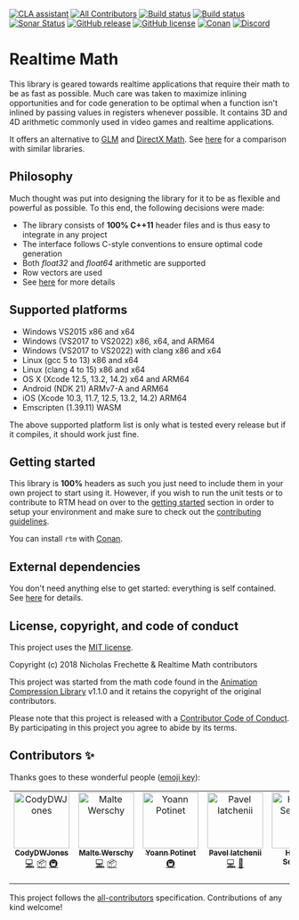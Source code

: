 [![CLA assistant](https://cla-assistant.io/readme/badge/nfrechette/rtm)](https://cla-assistant.io/nfrechette/rtm)
[![All Contributors](https://img.shields.io/github/all-contributors/nfrechette/rtm)](#contributors-)
[![Build status](https://ci.appveyor.com/api/projects/status/7eh9maq9a721e5on/branch/develop?svg=true)](https://ci.appveyor.com/project/nfrechette/rtm)
[![Build status](https://github.com/nfrechette/rtm/workflows/build/badge.svg)](https://github.com/nfrechette/rtm/actions)
[![Sonar Status](https://sonarcloud.io/api/project_badges/measure?project=nfrechette_rtm&metric=alert_status)](https://sonarcloud.io/dashboard?id=nfrechette_rtm)
[![GitHub release](https://img.shields.io/github/release/nfrechette/rtm.svg)](https://github.com/nfrechette/rtm/releases)
[![GitHub license](https://img.shields.io/badge/license-MIT-blue.svg)](https://raw.githubusercontent.com/nfrechette/rtm/master/LICENSE)
[![Conan](https://img.shields.io/badge/on-conan-blue.svg)](https://conan.io/center/rtm)
[![Discord](https://img.shields.io/discord/691048241864769647?label=discord)](https://discord.gg/UERt4bS)

# Realtime Math

This library is geared towards realtime applications that require their math to be as fast as possible. Much care was taken to maximize inlining opportunities and for code generation to be optimal when a function isn't inlined by passing values in registers whenever possible. It contains 3D and 4D arithmetic commonly used in video games and realtime applications.

It offers an alternative to [GLM](https://github.com/g-truc/glm) and [DirectX Math](https://github.com/Microsoft/DirectXMath). See [here](https://nfrechette.github.io/2019/01/19/introducing_realtime_math/) for a comparison with similar libraries.

## Philosophy

Much thought was put into designing the library for it to be as flexible and powerful as possible. To this end, the following decisions were made:

*  The library consists of **100% C++11** header files and is thus easy to integrate in any project
*  The interface follows C-style conventions to ensure optimal code generation
*  Both *float32* and *float64* arithmetic are supported
*  Row vectors are used
*  See [here](./docs/api_conventions.md) for more details

## Supported platforms

*  Windows VS2015 x86 and x64
*  Windows (VS2017 to VS2022) x86, x64, and ARM64
*  Windows (VS2017 to VS2022) with clang x86 and x64
*  Linux (gcc 5 to 13) x86 and x64
*  Linux (clang 4 to 15) x86 and x64
*  OS X (Xcode 12.5, 13.2, 14.2) x64 and ARM64
*  Android (NDK 21) ARMv7-A and ARM64
*  iOS (Xcode 10.3, 11.7, 12.5, 13.2, 14.2) ARM64
*  Emscripten (1.39.11) WASM

The above supported platform list is only what is tested every release but if it compiles, it should work just fine.

## Getting started

This library is **100%** headers as such you just need to include them in your own project to start using it. However, if you wish to run the unit tests or to contribute to RTM head on over to the [getting started](./docs/getting_started.md) section in order to setup your environment and make sure to check out the [contributing guidelines](CONTRIBUTING.md).

You can install `rtm` with [Conan](https://conan.io/center/rtm).

## External dependencies

You don't need anything else to get started: everything is self contained.
See [here](./external) for details.

## License, copyright, and code of conduct

This project uses the [MIT license](LICENSE).

Copyright (c) 2018 Nicholas Frechette & Realtime Math contributors

This project was started from the math code found in the [Animation Compression Library](https://github.com/nfrechette/acl) v1.1.0 and it retains the copyright of the original contributors.

Please note that this project is released with a [Contributor Code of Conduct](CODE_OF_CONDUCT.md). By participating in this project you agree to abide by its terms.

## Contributors ✨

Thanks goes to these wonderful people ([emoji key](https://allcontributors.org/docs/en/emoji-key)):

<!-- ALL-CONTRIBUTORS-LIST:START - Do not remove or modify this section -->
<!-- prettier-ignore-start -->
<!-- markdownlint-disable -->
<table>
  <tbody>
    <tr>
      <td align="center" valign="top" width="14.28%"><a href="https://github.com/CodyDWJones"><img src="https://avatars.githubusercontent.com/u/28773740?v=4?s=100" width="100px;" alt="CodyDWJones"/><br /><sub><b>CodyDWJones</b></sub></a><br /><a href="https://github.com/nfrechette/rtm/commits?author=CodyDWJones" title="Code">💻</a> <a href="#platform-CodyDWJones" title="Packaging/porting to new platform">📦</a> <a href="#infra-CodyDWJones" title="Infrastructure (Hosting, Build-Tools, etc)">🚇</a></td>
      <td align="center" valign="top" width="14.28%"><a href="https://github.com/mwerschy"><img src="https://avatars.githubusercontent.com/u/6616804?v=4?s=100" width="100px;" alt="Malte Werschy"/><br /><sub><b>Malte Werschy</b></sub></a><br /><a href="https://github.com/nfrechette/rtm/commits?author=mwerschy" title="Code">💻</a> <a href="#platform-mwerschy" title="Packaging/porting to new platform">📦</a></td>
      <td align="center" valign="top" width="14.28%"><a href="https://gitlab.com/intelligide"><img src="https://avatars.githubusercontent.com/u/12529837?v=4?s=100" width="100px;" alt="Yoann Potinet"/><br /><sub><b>Yoann Potinet</b></sub></a><br /><a href="#infra-intelligide" title="Infrastructure (Hosting, Build-Tools, etc)">🚇</a></td>
      <td align="center" valign="top" width="14.28%"><a href="https://github.com/operasfantom"><img src="https://avatars.githubusercontent.com/u/31903947?v=4?s=100" width="100px;" alt="Pavel Iatchenii"/><br /><sub><b>Pavel Iatchenii</b></sub></a><br /><a href="https://github.com/nfrechette/rtm/commits?author=operasfantom" title="Code">💻</a> <a href="#maintenance-operasfantom" title="Maintenance">🚧</a></td>
      <td align="center" valign="top" width="14.28%"><a href="https://github.com/GermanAizek"><img src="https://avatars.githubusercontent.com/u/21138600?v=4?s=100" width="100px;" alt="Herman Semenov"/><br /><sub><b>Herman Semenov</b></sub></a><br /><a href="https://github.com/nfrechette/rtm/commits?author=GermanAizek" title="Code">💻</a></td>
      <td align="center" valign="top" width="14.28%"><a href="https://github.com/valgur"><img src="https://avatars.githubusercontent.com/u/1778160?v=4?s=100" width="100px;" alt="Martin Valgur"/><br /><sub><b>Martin Valgur</b></sub></a><br /><a href="https://github.com/nfrechette/rtm/commits?author=valgur" title="Code">💻</a></td>
    </tr>
  </tbody>
</table>

<!-- markdownlint-restore -->
<!-- prettier-ignore-end -->

<!-- ALL-CONTRIBUTORS-LIST:END -->

This project follows the [all-contributors](https://github.com/all-contributors/all-contributors) specification. Contributions of any kind welcome!
